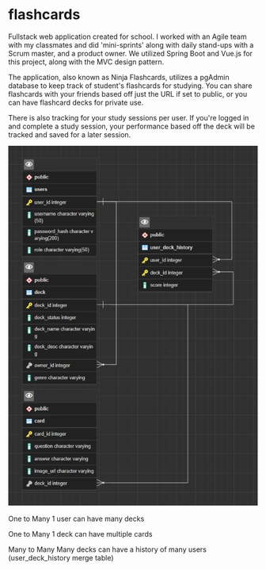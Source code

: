 # flashcards
Fullstack web application created for school. I worked with an Agile team
with my classmates and did 'mini-sprints' along with daily stand-ups with a Scrum master,
and a product owner. We utilized Spring Boot and Vue.js for this project, along with the MVC design pattern.

The application, also known as Ninja Flashcards, utilizes a pgAdmin database to keep track
of student's flashcards for studying. You can share flashcards with your friends based off just
the URL if set to public, or you can have flashcard decks for private use.

There is also tracking for your study sessions per user. If you're logged in and complete a study session,
your performance based off the deck will be tracked and saved for a later session.

![ERD Schema](schema.png)

One to Many
1 user can have many decks

One to Many
1 deck can have multiple cards

Many to Many
Many decks can have a history of many users (user_deck_history merge table)

